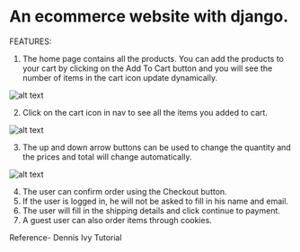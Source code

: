 # An ecommerce website with django.


FEATURES:

1. The home page contains all the products. You can add the products to your cart by clicking on the Add To Cart button and you will see 
the number of items in the cart icon update dynamically.

![alt text](https://i.imgur.com/BR2FNOQ.png)

2. Click on the cart icon in nav to see all the items you added to cart.  

![alt text](https://i.imgur.com/LKWqlZn.png)

3. The up and down arrow buttons can be used to change the quantity and the prices and total will change automatically.

![alt text](https://i.imgur.com/atwrJXQ.png)

4. The user can confirm order using the Checkout button.
5. If the user is logged in, he will not be asked to fill in his name and email.
6. The user will fill in the shipping details and click continue to payment.
8. A guest user can also order items through cookies.

Reference- Dennis Ivy Tutorial
